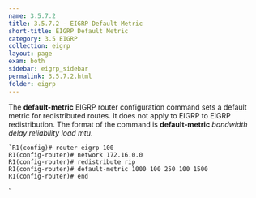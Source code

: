 ```yaml
---
name: 3.5.7.2
title: 3.5.7.2 - EIGRP Default Metric
short-title: EIGRP Default Metric
category: 3.5 EIGRP
collection: eigrp
layout: page
exam: both
sidebar: eigrp_sidebar
permalink: 3.5.7.2.html
folder: eigrp
---
```

The **default-metric** EIGRP router configuration command sets a default metric for redistributed routes. It does not apply to EIGRP to EIGRP redistribution. The format of the command is **default-metric** *bandwidth delay reliability load mtu*.

```
`R1(config)# router eigrp 100
R1(config-router)# network 172.16.0.0
R1(config-router)# redistribute rip
R1(config-router)# default-metric 1000 100 250 100 1500
R1(config-router)# end
```
`